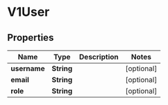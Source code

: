 
# V1User

## Properties
Name | Type | Description | Notes
------------ | ------------- | ------------- | -------------
**username** | **String** |  |  [optional]
**email** | **String** |  |  [optional]
**role** | **String** |  |  [optional]



